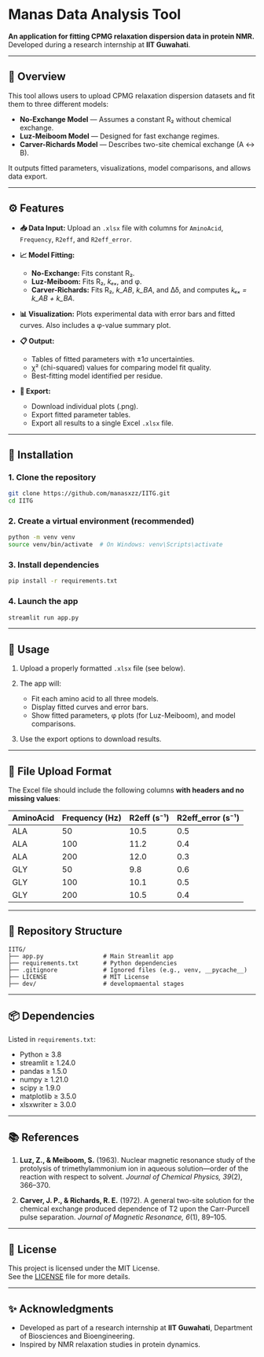 # Manas Data Analysis Tool

**An application for fitting CPMG relaxation dispersion data in protein NMR.**  
Developed during a research internship at **IIT Guwahati**.

---

## 🔬 Overview

This tool allows users to upload CPMG relaxation dispersion datasets and fit them to three different models:

- **No-Exchange Model** — Assumes a constant R₂ without chemical exchange.
- **Luz-Meiboom Model** — Designed for fast exchange regimes.
- **Carver-Richards Model** — Describes two-site chemical exchange (A ↔ B).

It outputs fitted parameters, visualizations, model comparisons, and allows data export.

---

## ⚙️ Features

- **📥 Data Input:** Upload an `.xlsx` file with columns for `AminoAcid`, `Frequency`, `R2eff`, and `R2eff_error`.

- **📈 Model Fitting:**

  - **No-Exchange:** Fits constant R₂.
  - **Luz-Meiboom:** Fits R₂, _kₑₓ_, and φ.
  - **Carver-Richards:** Fits R₂, _k_AB_, _k_BA_, and Δδ, and computes _kₑₓ = k_AB + k_BA_.

- **📊 Visualization:** Plots experimental data with error bars and fitted curves. Also includes a φ-value summary plot.

- **📋 Output:**

  - Tables of fitted parameters with ±1σ uncertainties.
  - χ² (chi-squared) values for comparing model fit quality.
  - Best-fitting model identified per residue.

- **💾 Export:**
  - Download individual plots (.png).
  - Export fitted parameter tables.
  - Export all results to a single Excel `.xlsx` file.

---

## 🚀 Installation

### 1. Clone the repository

```sh
git clone https://github.com/manasxzz/IITG.git
cd IITG
```

### 2. Create a virtual environment (recommended)

```sh
python -m venv venv
source venv/bin/activate  # On Windows: venv\Scripts\activate
```

### 3. Install dependencies

```sh
pip install -r requirements.txt
```

### 4. Launch the app

```sh
streamlit run app.py
```

---

## 🧪 Usage

1. Upload a properly formatted `.xlsx` file (see below).
2. The app will:

   - Fit each amino acid to all three models.
   - Display fitted curves and error bars.
   - Show fitted parameters, φ plots (for Luz-Meiboom), and model comparisons.

3. Use the export options to download results.

---

## 📂 File Upload Format

The Excel file should include the following columns **with headers and no missing values**:

| AminoAcid | Frequency (Hz) | R2eff (s⁻¹) | R2eff_error (s⁻¹) |
| --------- | -------------- | ----------- | ----------------- |
| ALA       | 50             | 10.5        | 0.5               |
| ALA       | 100            | 11.2        | 0.4               |
| ALA       | 200            | 12.0        | 0.3               |
| GLY       | 50             | 9.8         | 0.6               |
| GLY       | 100            | 10.1        | 0.5               |
| GLY       | 200            | 10.5        | 0.4               |

---

## 📁 Repository Structure

```
IITG/
├── app.py                 # Main Streamlit app
├── requirements.txt       # Python dependencies
├── .gitignore             # Ignored files (e.g., venv, __pycache__)
├── LICENSE                # MIT License
├── dev/                   # developmaental stages
```

---

## 📦 Dependencies

Listed in `requirements.txt`:

- Python ≥ 3.8
- streamlit ≥ 1.24.0
- pandas ≥ 1.5.0
- numpy ≥ 1.21.0
- scipy ≥ 1.9.0
- matplotlib ≥ 3.5.0
- xlsxwriter ≥ 3.0.0

---

## 📚 References

1. **Luz, Z., & Meiboom, S.** (1963). Nuclear magnetic resonance study of the protolysis of trimethylammonium ion in aqueous solution—order of the reaction with respect to solvent. _Journal of Chemical Physics, 39_(2), 366–370.

2. **Carver, J. P., & Richards, R. E.** (1972). A general two-site solution for the chemical exchange produced dependence of T2 upon the Carr-Purcell pulse separation. _Journal of Magnetic Resonance, 6_(1), 89–105.

---

## 📄 License

This project is licensed under the MIT License.  
See the [LICENSE](./LICENSE) file for more details.

---

## ✨ Acknowledgments

- Developed as part of a research internship at **IIT Guwahati**, Department of Biosciences and Bioengineering.
- Inspired by NMR relaxation studies in protein dynamics.
